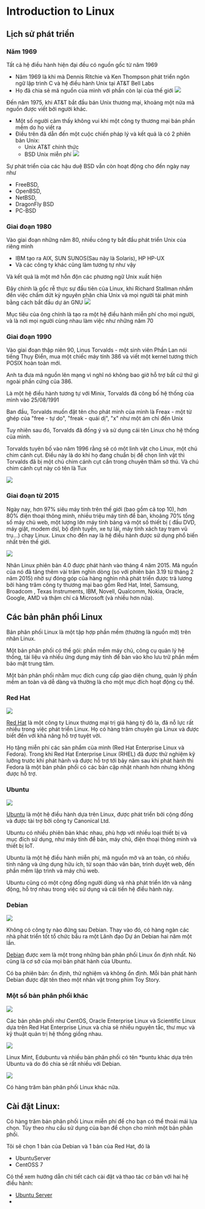 # Introduction to Linux

## Lịch sử phát triển
### Năm 1969
Tất cả hệ điều hành hiện đại đều có nguồn gốc từ năm 1969

- Năm 1969 là khi mà Dennis Ritchie và Ken Thompson phát triển ngôn ngữ lập trình C và hệ điều hành Unix tại AT&T Bell Labs
- Họ đã chia sẻ mã nguồn của mình với phần còn lại của thế giới
![](/Anh/Screenshot_329.png)

Đến năm 1975, khi AT&T bắt đầu bán Unix thương mại, khoảng một nửa mã nguồn được viết bởi người khác. 
- Một số người cảm thấy không vui khi một công ty thương mại bán phần mềm do họ viết ra
- Điều trên đã dẫn đến một cuộc chiến pháp lý và kết quả là có 2 phiên bản Unix:
  - Unix AT&T chính thức
  - BSD Unix miễn phí
![](/Anh/Screenshot_330.png)

Sự phát triển của các hậu duệ BSD vẫn còn hoạt động cho đến ngày nay như
- FreeBSD, 
- OpenBSD, 
- NetBSD, 
- DragonFly BSD 
- PC-BSD 

### Giai đoạn 1980
Vào giai đoạn những năm 80, nhiều công ty bắt đầu phát triển Unix của riêng mình
- IBM tạo ra AIX, SUN SUNOS(Sau này là Solaris), HP HP-UX
- Và các công ty khác cũng làm tương tự như vậy

Và kết quả là một mớ hỗn độn các phương ngữ Unix xuất hiện

Đây chính là gốc rễ thực sự đầu tiên của Linux, khi Richard Stallman nhắm đến việc chấm dứt kỷ nguyên phân chia Unix và mọi người tái phát minh bằng cách bắt đầu dự án GNU
![](/Anh/Screenshot_331.png)

Mục tiêu của ông chính là tạo ra một hệ điều hành miễn phí cho mọi người, và là nơi mọi người cùng nhau làm việc như những năm 70

### Giai đoạn 1990 
Vào giai đoạn thập niên 90, Linus Torvalds - một sinh viên Phần Lan nói tiếng Thụy Điển, mua một chiếc máy tính 386 và viết một kernel tương thích POSIX hoàn toàn mới. 

Anh ta đưa mã nguồn lên mạng vì nghĩ nó không bao giờ hỗ trợ bất cứ thứ gì ngoài phần cứng của 386.

Là một hệ điều hành tương tự với Minix, Torvalds đã công bố hệ thống của mình vào 25/08/1991

Ban đầu, Torvalds muốn đặt tên cho phát minh của mình là Freax - một từ ghép của "free - tự do", "freak - quái dị", "x" như một ám chỉ đến Unix

Tuy nhiên sau đó, Torvalds đã đồng ý và sử dụng cái tên Linux cho hệ thống của mình. 

Torvalds tuyên bố vào năm 1996 rằng sẽ có một linh vật cho Linux, một chú chim cánh cụt. Điều này là do khi họ đang chuẩn bị để chọn linh vật thì Torvalds đã bị một chú chim cánh cụt cắn trong chuyên thăm sở thú. Và chú chim cánh cụt này có tên là Tux

![](/Anh/Screenshot_332.png)

### Giai đoạn từ 2015
Ngày nay, hơn 97% siêu máy tính trên thế giới (bao gồm cả top 10), hơn 80% điện thoại thông minh, nhiều triệu máy tính để bàn, khoảng 70% tổng số máy chủ web, một lượng lớn máy tính bảng và một số thiết bị ( đầu DVD, máy giặt, modem dsl, bộ định tuyến, xe tự lái, máy tính xách tay trạm vũ trụ...) chạy Linux. Linux cho đến nay là hệ điều hành được sử dụng phổ biến nhất trên thế giới.

![](/Anh/Screenshot_333.png)

Nhân Linux phiên bản 4.0 được phát hành vào tháng 4 năm 2015. Mã nguồn của nó đã tăng thêm vài trăm nghìn dòng (so với phiên bản 3.19 từ tháng 2 năm 2015) nhờ sự đóng góp của hàng nghìn nhà phát triển được trả lương bởi hàng trăm công ty thương mại bao gồm Red Hat, Intel, Samsung, Broadcom , Texas Instruments, IBM, Novell, Qualcomm, Nokia, Oracle, Google, AMD và thậm chí cả Microsoft (và nhiều hơn nữa).

## Các bản phân phối Linux
Bản phân phối Linux là một tập hợp phần mềm (thường là nguồn mở) trên nhân Linux. 

Một bản phân phối có thể gói: phần mềm máy chủ, công cụ quản lý hệ thống, tài liệu và nhiều ứng dụng máy tính để bàn vào kho lưu trữ phần mềm bảo mật trung tâm.

Một bản phân phối nhằm mục đích cung cấp giao diện chung, quản lý phần mềm an toàn và dễ dàng và thường là cho một mục đích hoạt động cụ thể.

### Red Hat
![](/Anh/Screenshot_334.png)

[Red Hat](https://www.redhat.com/en) là một công ty Linux thương mại trị giá hàng tỷ đô la, đã nỗ lực rất nhiều trong việc phát triển Linux. Họ có hàng trăm chuyên gia Linux và được biết đến với khả năng hỗ trợ tuyệt vời.

Họ tặng miễn phí các sản phẩm của mình (Red Hat Enterprise Linux và Fedora). Trong khi Red Hat Enterprise Linux (RHEL) đã được thử nghiệm kỹ lưỡng trước khi phát hành và được hỗ trợ tới bảy năm sau khi phát hành thì Fedora là một bản phân phối có các bản cập nhật nhanh hơn nhưng không được hỗ trợ.

### Ubuntu
![](/Anh/Screenshot_335.png)

[Ubuntu](https://ubuntu.com/) là một hệ điều hành dựa trên Linux, được phát triển bởi cộng đồng và được tài trợ bởi công ty Canonical Ltd. 

Ubuntu có nhiều phiên bản khác nhau, phù hợp với nhiều loại thiết bị và mục đích sử dụng, như máy tính để bàn, máy chủ, điện thoại thông minh và thiết bị IoT. 

Ubuntu là một hệ điều hành miễn phí, mã nguồn mở và an toàn, có nhiều tính năng và ứng dụng hữu ích, từ soạn thảo văn bản, trình duyệt web, đến phần mềm lập trình và máy chủ web. 

Ubuntu cũng có một cộng đồng người dùng và nhà phát triển lớn và năng động, hỗ trợ nhau trong việc sử dụng và cải tiến hệ điều hành này.

### Debian
![](/Anh/Screenshot_336.png)

Không có công ty nào đứng sau Debian. Thay vào đó, có hàng ngàn các nhà phát triển tốt tổ chức bầu ra một Lãnh đạo Dự án Debian hai năm một lần. 

[Debian](https://www.debian.org/) được xem là một trong những bản phân phối Linux ổn định nhất. Nó cũng là cơ sở của mọi bản phát hành của Ubuntu. 

Có ba phiên bản: ổn định, thử nghiệm và không ổn định. Mỗi bản phát hành Debian được đặt tên theo một nhân vật trong phim Toy Story.

### Một số bản phân phối khác
![](/Anh/Screenshot_337.png)

Các bản phân phối như CentOS, Oracle Enterprise Linux và Scientific Linux dựa trên Red Hat Enterprise Linux và chia sẻ nhiều nguyên tắc, thư mục và kỹ thuật quản trị hệ thống giống nhau. 

![](/Anh/Screenshot_339.png)

Linux Mint, Edubuntu và nhiều bản phân phối có tên *buntu khác dựa trên Ubuntu và do đó chia sẻ rất nhiều với Debian. 

![](/Anh/Screenshot_340.png)

Có hàng trăm bản phân phối Linux khác nữa.

## Cài đặt Linux:
Có hàng trăm bản phân phối Linux miễn phí để cho bạn có thể thoải mái lựa chọn. Tùy theo nhu cầu sử dụng của bạn để chọn cho mình một bản phân phối.

Tôi sẽ chọn 1 bản của Debian và 1 bản của Red Hat, đó là
- UbuntuServer
- CentOSS 7

Có thể xem hướng dẫn chi tiết cách cài đặt và thao tác cơ bản với hai hệ điều hành:
- [Ubuntu Server](https://github.com/Ducmanh28/Thuc-Tap/tree/main/Linux/UbuntuServer)
- 

